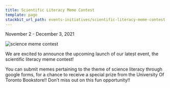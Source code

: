 ```yaml
---
title: Scientific Literacy Meme Contest
template: page
stackbit_url_path: events-initiatives/scientific-literacy-meme-contest
---
```

November 2 - December 3, 2021  

![science meme contest](//images.ctfassets.net/2582oijtbxyu/3Y22PK8ECS5ekHq5bwX5cH/150eefaaba82b0f8d6d181eb0a3ebb08/Screen_Shot_2022-01-08_at_1.14.56_AM.png)  

We are excited to announce the upcoming launch of our latest event, the scientific literacy meme contest!  

You can submit memes pertaining to the theme of science literacy through google forms, for a chance to receive a special prize from the University Of Toronto Bookstore!! Don’t miss out on this fun opportunity!!  
